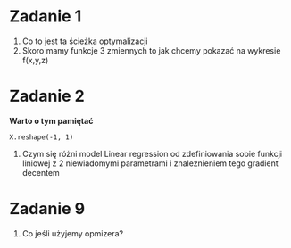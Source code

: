 # Zadanie 1
1. Co to jest ta ścieżka optymalizacji 
2. Skoro mamy funkcje 3 zmiennych to jak chcemy pokazać na wykresie f(x,y,z)
# Zadanie 2
**Warto o tym pamiętać**
```python=
X.reshape(-1, 1)
```
1. Czym się różni model Linear regression od zdefiniowania sobie funkcji liniowej z 2 niewiadomymi parametrami i znaleznieniem tego gradient decentem

# Zadanie 9
1. Co jeśli użyjemy opmizera?